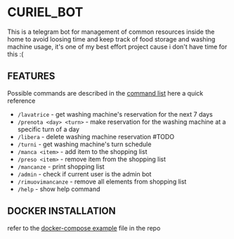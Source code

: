 # CURIEL_BOT

This is a telegram bot for management of common resources inside the home to avoid loosing time and keep track of food storage and washing machine usage, it's one of my best effort project cause i don't have time for this :(

## FEATURES

Possible commands are described in the  [command list](./command-list.txt) here a quick reference

- `/lavatrice` - get washing machine's reservation for the next 7 days
- `/prenota <day> <turn>` - make reservation for the washing machine at a specific turn of a day
- `/libera` - delete washing machine reservation #TODO
- `/turni` - get washing machine's turn schedule
- `/manca <item>` - add item to the shopping list
- `/preso <item>` - remove item from the shopping list
- `/mancanze` -  print shopping list
- `/admin` - check if current user is the admin bot
- `/rimuovimancanze` - remove all elements from shopping list
- `/help` - show help command

## DOCKER INSTALLATION

refer to the [docker-compose example](./docker-compose.yml.sample) file in the repo
